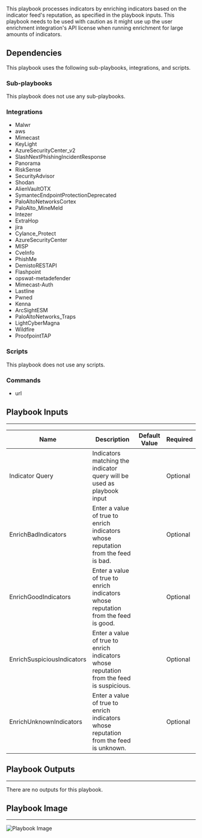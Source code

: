 This playbook processes indicators by enriching indicators
based on the indicator feed's reputation, as specified in the playbook
inputs. This playbook needs to be used with caution as it might use up the user
enrichment integration's API license when running enrichment for large amounts of
indicators.

## Dependencies
This playbook uses the following sub-playbooks, integrations, and scripts.

### Sub-playbooks
This playbook does not use any sub-playbooks.

### Integrations
* Malwr
* aws
* Mimecast
* KeyLight
* AzureSecurityCenter_v2
* SlashNextPhishingIncidentResponse
* Panorama
* RiskSense
* SecurityAdvisor
* Shodan
* AlienVaultOTX
* SymantecEndpointProtectionDeprecated
* PaloAltoNetworksCortex
* PaloAlto_MineMeld
* Intezer
* ExtraHop
* jira
* Cylance_Protect
* AzureSecurityCenter
* MISP
* CveInfo
* PhishMe
* DemistoRESTAPI
* Flashpoint
* opswat-metadefender
* Mimecast-Auth
* Lastline
* Pwned
* Kenna
* ArcSightESM
* PaloAltoNetworks_Traps
* LightCyberMagna
* Wildfire
* ProofpointTAP

### Scripts
This playbook does not use any scripts.

### Commands
* url

## Playbook Inputs
---

| **Name** | **Description** | **Default Value** | **Required** |
| --- | --- | --- | --- |
| Indicator Query | Indicators matching the indicator query will be used as playbook input |  | Optional |
| EnrichBadIndicators | Enter a value of true to enrich indicators whose reputation from the feed is bad. |  | Optional |
| EnrichGoodIndicators | Enter a value of true to enrich indicators whose reputation from the feed is good. |  | Optional |
| EnrichSuspiciousIndicators | Enter a value of true to enrich indicators whose reputation from the feed is suspicious. |  | Optional |
| EnrichUnknownIndicators | Enter a value of true to enrich indicators whose reputation from the feed is unknown. |  | Optional |

## Playbook Outputs
---
There are no outputs for this playbook.

## Playbook Image
---
![Playbook Image](https://raw.githubusercontent.com/cvescan/cvescan/0ce0007e6dcec27648d6dd4d30a432de945681f1/Packs/TIM_Processing/doc_files/TIM_-_Run_Enrichment_For_Url_Indicators.png)